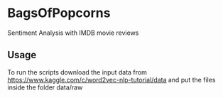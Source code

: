 # BagsOfPopcorns
Sentiment Analysis with IMDB movie reviews

## Usage
To run the scripts download the input data from https://www.kaggle.com/c/word2vec-nlp-tutorial/data and put the files inside the folder
data/raw
